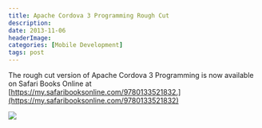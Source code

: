 ```yaml
---
title: Apache Cordova 3 Programming Rough Cut
description: 
date: 2013-11-06
headerImage: 
categories: [Mobile Development]
tags: post
---
```


The rough cut version of Apache Cordova 3 Programming is now available on Safari Books Online at [https://my.safaribooksonline.com/9780133521832.](https://my.safaribooksonline.com/9780133521832)

[![](/images/2013/acp-safari.png)](https://my.safaribooksonline.com/9780133521832)